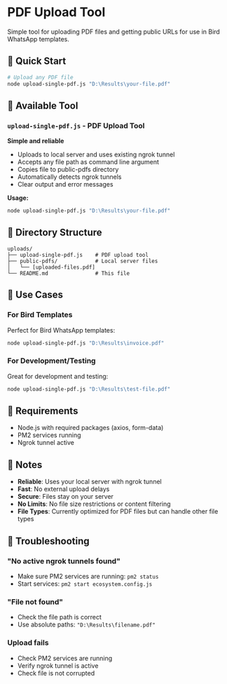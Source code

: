# PDF Upload Tool

Simple tool for uploading PDF files and getting public URLs for use in Bird WhatsApp templates.

## 🚀 Quick Start

```bash
# Upload any PDF file
node upload-single-pdf.js "D:\Results\your-file.pdf"
```

## 📁 Available Tool

### `upload-single-pdf.js` - PDF Upload Tool
**Simple and reliable**

- Uploads to local server and uses existing ngrok tunnel
- Accepts any file path as command line argument
- Copies file to public-pdfs directory
- Automatically detects ngrok tunnels
- Clear output and error messages

**Usage:**
```bash
node upload-single-pdf.js "D:\Results\your-file.pdf"
```

## 📂 Directory Structure

```
uploads/
├── upload-single-pdf.js    # PDF upload tool
├── public-pdfs/            # Local server files
│   └── [uploaded-files.pdf]
└── README.md               # This file
```

## 🎯 Use Cases

### For Bird Templates
Perfect for Bird WhatsApp templates:
```bash
node upload-single-pdf.js "D:\Results\invoice.pdf"
```

### For Development/Testing
Great for development and testing:
```bash
node upload-single-pdf.js "D:\Results\test-file.pdf"
```

## 🔧 Requirements

- Node.js with required packages (axios, form-data)
- PM2 services running
- Ngrok tunnel active

## 📝 Notes

- **Reliable**: Uses your local server with ngrok tunnel
- **Fast**: No external upload delays
- **Secure**: Files stay on your server
- **No Limits**: No file size restrictions or content filtering
- **File Types**: Currently optimized for PDF files but can handle other file types

## 🚨 Troubleshooting

### "No active ngrok tunnels found"
- Make sure PM2 services are running: `pm2 status`
- Start services: `pm2 start ecosystem.config.js`

### "File not found"
- Check the file path is correct
- Use absolute paths: `"D:\Results\filename.pdf"`

### Upload fails
- Check PM2 services are running
- Verify ngrok tunnel is active
- Check file is not corrupted

